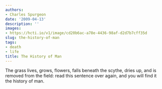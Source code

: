 ```yaml
---
authors:
- Charles Spurgeon
date: '2009-04-13'
description: ''
images:
- https://hcti.io/v1/image/cd20b6ac-a78e-4436-98af-d2d7b7cff35d
slug: the-history-of-man
tags:
- death
- life
title: The History of Man
---
```


The grass lives, grows, flowers, falls beneath the scythe, dries up, and is removed from the field: read this sentence over again, and you will find it the history of man.